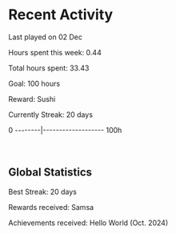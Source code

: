 # Recent Activity
Last played on 02 Dec  

Hours spent this week: 0.44  

Total hours spent: 33.43  

Goal: 100 hours  

Reward: Sushi  

Currently Streak: 20 days 

0 --------|------------------- 100h  
<br><br>

## Global Statistics
Best Streak: 20 days

Rewards received: Samsa

Achievements received: Hello World (Oct. 2024)
